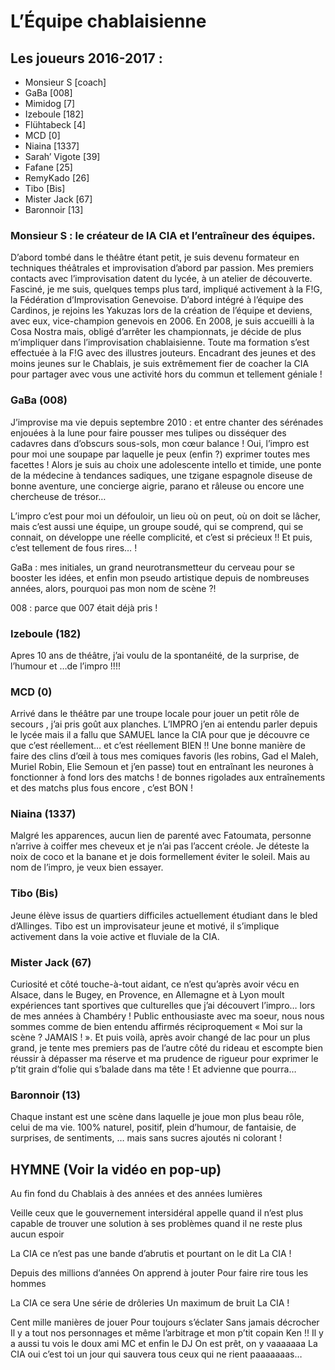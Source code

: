 # L’Équipe chablaisienne

## Les joueurs 2016-2017 :

 - Monsieur S [coach]
 - GaBa [008]
 - Mimidog [7]
 - Izeboule [182]
 - Flühtabeck [4]
 - MCD [0]
 - Niaina [1337]
 - Sarah’ Vigote [39]
 - Fafane [25]
 - RemyKado [26]
 - Tibo [Bis]
 - Mister Jack  [67]
 - Baronnoir   [13]
 

### Monsieur S : le créateur de lA CIA et l’entraîneur des équipes.

D’abord tombé dans le théâtre étant petit, je suis devenu formateur en techniques théâtrales et improvisation d’abord par passion.
Mes premiers contacts avec l’improvisation datent du lycée, à un atelier de découverte. Fasciné, je me suis, quelques temps plus tard, impliqué activement à la F!G, la Fédération d’Improvisation Genevoise.
D’abord intégré à l’équipe des Cardinos, je rejoins les Yakuzas lors de la création de l’équipe et deviens, avec eux, vice-champion genevois en 2006. En 2008, je suis accueilli à la Cosa Nostra mais, obligé d’arrêter les championnats, je décide de plus m’impliquer dans l’improvisation chablaisienne.
Toute ma formation s’est effectuée à la F!G avec des illustres jouteurs.
Encadrant des jeunes et des moins jeunes sur le Chablais, je suis extrêmement fier de coacher la CIA pour partager avec vous une activité hors du commun et tellement géniale !

### GaBa (008)

J’improvise ma vie depuis septembre 2010 : et entre chanter des sérénades enjouées à la lune pour faire pousser mes tulipes ou disséquer des cadavres dans d’obscurs sous-sols, mon cœur balance ! Oui, l’impro est pour moi une soupape par laquelle je peux (enfin ?) exprimer toutes mes facettes ! Alors je suis au choix une adolescente intello et timide, une ponte de la médecine à tendances sadiques, une tzigane espagnole diseuse de bonne aventure, une concierge aigrie, parano et râleuse ou encore une chercheuse de trésor…

L’impro c’est pour moi un défouloir, un lieu où on peut, où on doit se lâcher, mais c’est aussi une équipe, un groupe soudé, qui se comprend, qui se connait, on développe une réelle complicité, et c’est si précieux !! Et puis, c’est tellement de fous rires… !

GaBa : mes initiales, un grand neurotransmetteur du cerveau pour se booster les idées, et enfin mon pseudo artistique depuis de nombreuses années, alors, pourquoi pas mon nom de scène ?!

008 : parce que 007 était déjà pris !

### Izeboule (182)

Apres 10 ans de théâtre, j’ai voulu de la spontanéité, de la surprise, de l’humour et …de l’impro !!!!

### MCD (0)

Arrivé dans le théâtre par une troupe locale pour jouer un petit rôle de secours , j’ai pris goût aux planches. L’IMPRO j’en ai entendu parler depuis le lycée mais il a fallu que SAMUEL lance la CIA pour que je découvre ce que c’est réellement… et c’est réellement BIEN !!
Une bonne manière de faire des clins d’œil à tous mes comiques favoris (les robins, Gad el Maleh, Muriel Robin, Elie Semoun et j’en passe) tout en entraînant les neurones à fonctionner à fond lors des matchs ! de bonnes rigolades aux entraînements et des matchs plus fous encore , c’est BON !

### Niaina (1337)

Malgré les apparences, aucun lien de parenté avec Fatoumata, personne n’arrive à coiffer mes cheveux et je n’ai pas l’accent créole. Je déteste la noix de coco et la banane et je dois formellement éviter le soleil. Mais au nom de l’impro, je veux bien essayer.

### Tibo (Bis)

Jeune élève issus de quartiers difficiles actuellement étudiant dans le bled d’Allinges. Tibo est un improvisateur jeune et motivé, il s’implique activement dans la voie active et fluviale de la CIA.

### Mister Jack (67)

Curiosité et côté touche-à-tout aidant, ce n’est qu’après avoir vécu en Alsace, dans le Bugey, en Provence, en Allemagne et à Lyon moult expériences tant sportives que culturelles que j’ai découvert l’impro… lors de mes années à Chambéry ! Public enthousiaste avec ma soeur, nous nous sommes comme de bien entendu affirmés réciproquement « Moi sur la scène ? JAMAIS ! ». Et puis voilà, après avoir changé de lac pour un plus grand, je tente mes premiers pas de l’autre côté du rideau et escompte bien réussir à dépasser ma réserve et ma prudence de rigueur pour exprimer le p’tit grain d’folie qui s’balade dans ma tête ! Et advienne que pourra…

### Baronnoir (13)

Chaque instant est une scène dans laquelle je joue mon plus beau rôle, celui de ma vie.  100% naturel, positif, plein d’humour, de fantaisie, de surprises, de sentiments, … mais sans sucres ajoutés ni colorant !

 

 

## HYMNE  (Voir la vidéo en pop-up)

Au fin fond du Chablais
à des années et des années lumières

Veille ceux que le gouvernement intersidéral appelle quand il n’est plus capable de trouver une solution à ses problèmes quand il ne reste plus aucun espoir

La CIA ce n’est pas une bande d’abrutis
et pourtant on le dit
La CIA !

Depuis des millions d’années
On apprend à jouter
Pour faire rire tous les hommes

La CIA ce sera
Une série de drôleries
Un maximum de bruit
La CIA !

Cent mille manières de jouer
Pour toujours s’éclater
Sans jamais décrocher
Il y a
tout nos personnages
et même l’arbitrage
et mon p’tit copain Ken !!
Il y a aussi
tu vois
le doux ami MC
et enfin le DJ
On est prêt, on y vaaaaaaa
La CIA oui c’est toi
un jour qui sauvera tous ceux
qui ne rient paaaaaaas…
